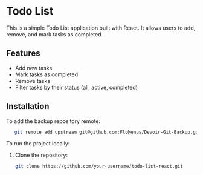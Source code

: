 # Todo List

This is a simple Todo List application built with React. It allows users to add, remove, and mark tasks as completed.

## Features

- Add new tasks
- Mark tasks as completed
- Remove tasks
- Filter tasks by their status (all, active, completed)

## Installation

To add the backup repository remote:

```bash
   git remote add upstream git@github.com:FloMenus/Devoir-Git-Backup.git
```

To run the project locally:

1. Clone the repository:
   ```bash
   git clone https://github.com/your-username/todo-list-react.git
   ```

